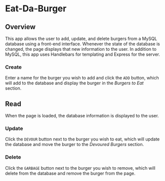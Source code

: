 # Eat-Da-Burger

## Overview

This app allows the user to add, update, and delete burgers from a MySQL database using a front-end interface. Whenever the state of the database is changed, the page displays that new information to the user. In addition to MySQL, this app uses Handlebars for templating and Express for the server.

### Create

Enter a name for the burger you wish to add and click the `ADD` button, which will add to the database and display the burger in the _Burgers to Eat_ section.

## Read 

When the page is loaded, the database information is displayed to the user.

### Update

Click the `DEVOUR` button next to the burger you wish to eat, which will update the database and move the burger to the _Devoured Burgers_ section.

### Delete

Click the `GARBAGE` button next to the burger you wish to remove, which will delete from the database and remove the burger from the page.